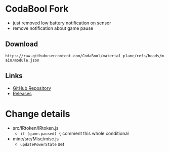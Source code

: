 # CodaBool Fork
- just removed low battery notification on sensor
- remove notification about game pause

## Download
`https://raw.githubusercontent.com/CodaBool/material_plane/refs/heads/main/module.json`

## Links
- [GitHub Repository](https://github.com/CodaBool/material_plane)
- [Releases](https://github.com/CodaBool/material_plane/releases)

# Change details
- src/IRtoken/IRtoken.js
  - `if (game.paused) {` comment this whole conditional
- mine/src/Misc/misc.js
  - `updatePowerState` set

